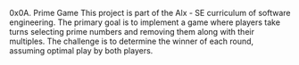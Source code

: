 0x0A. Prime Game
This project is part of the Alx - SE curriculum of software engineering. The 
primary goal is to implement a game where players take turns selecting prime 
numbers and removing them along with their multiples. The challenge is to 
determine the winner of each round, assuming optimal play by both players.
